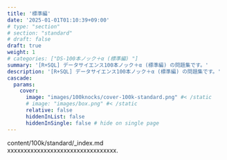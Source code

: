 ```yaml
---
title: '標準編'
date: '2025-01-01T01:10:39+09:00'
# type: "section"
# section: "standard"
# draft: false
draft: true
weight: 1
# categories: ["DS-100本ノック＋α (標準編) "]
summary: '[R+SQL] データサイエンス100本ノック＋α (標準編) の問題集です。'
description: '[R+SQL] データサイエンス100本ノック＋α (標準編) の問題集です。'
cascade:
  params: 
    cover:
      image: "images/100knocks/cover-100k-standard.png" #< /static
      # image: "images/box.png" #< /static
      relative: false
      hiddenInList: false
      hiddenInSingle: false # hide on single page
---
```


content/100k/standard/_index.md  
xxxxxxxxxxxxxxxxxxxxxxxxxxxxxxxxx.

